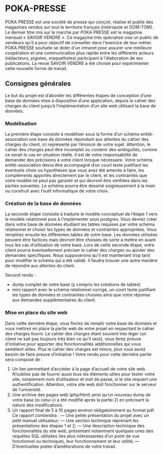 # POKA-PRESSE
POKA PRESSE est une société de presse qui conçoit, réalise et publie des magazines vendus sur tout le territoire français (métropole et DOM-TOM). Le dernier titre mis sur le marché par POKA PRESSE est le magazine mensuel « SAVOIR VENDRE ». Ce magazine très spécialisé vise un public de vendeurs qu'il a pour objectif de conseiller dans l'exercice de leur métier.
POKA PRESSE souhaite se doter d'un intranet pour assurer une meilleure coopération et une communication plus rapide entre les différents acteurs (rédacteurs, pigistes, maquettistes) participant à l'élaboration de ses publications. La revue SAVOIR VENDRE a été choisie pour expérimenter cette nouvelle forme de travail.

## Consignes générales
Le but du projet est d’aborder les différentes étapes de conception d’une base de données mise à disposition d’une application, depuis le cahier des charges du client jusqu’à l’implémentation d’un site web utilisant la base de données.

### Modélisation 
La première étape consiste à modéliser sous la forme d’un schéma entité-association une base de données répondant aux attentes du cahier des charges du client, ici représenté par l’énoncé de votre sujet. Attention, le cahier des charges peut être incomplet ou contenir des ambiguïtés, comme ce serait le cas en situation réelle. Il est de votre responsabilité de demander des précisions à votre client lorsque nécessaire.
Votre schéma entité-association devra être accompagné d’un court texte justifiant les éventuels choix ou hypothèses que vous avez été amenés à faire, les compléments apportés directement par le client, et les contraintes que votre modèle ne peut pas garantir et qui devront être vérifiées dans les parties suivantes.
Le schéma pourra être dessiné soigneusement à la main ou construit avec l’outil informatique de votre choix.

### Création de la base de données
La seconde étape consiste à traduire le modèle conceptuel de l’étape 1 vers le modèle relationnel puis à l’implémenter sous postgres. Vous devrez créer dans votre base de données étudiant les tables requises par votre schéma relationnel et choisir les types de données et contraintes appropriées. Vous remplirez ensuite les différentes tables de votre base. Les données utilisées peuvent être factices mais devront être choisies de sorte à mettre en avant tous les cas d’utilisation de votre base.
Lors de cette seconde étape, votre client pourra éventuellement préciser le cahier des charges ou ajouter des demandes spécifiques. Nous supposerons qu'il est maintenant trop tard pour modifier le schéma qui a été validé. Il faudra trouver une autre manière de répondre aux attentes du client.

Second rendu :
- dump complet de votre base (y compris les créations de tables)
- mini rapport avec le schéma relationnel corrigé, un court texte justifiant les types de données et contraintes choisies ainsi que votre réponse aux demandes supplémentaires du client.

### Mise en place du site web
Dans cette dernière étape, vous finirez de remplir votre base de données et vous mettrez en place la partie web de votre projet en respectant le cahier des charges fourni.
Le cahier des charges étant souvent très léger (un client ne sait pas toujours très bien ce qu’il veut), vous ferez preuve d’initiative pour apporter des fonctionnalités additionnelles qui vous semblent utiles. Plus le cahier des charges est mince, plus vous aurez besoin de faire preuve d’initiative !
Votre rendu pour cette dernière partie sera composé de :
1. Un lien permettant d’accéder à la page d’accueil de votre site web. N’oubliez pas de fournir aussi tous les éléments utiles pour tester votre site, notamment nom d’utilisateur et mot de passe, si le site requiert une authentification. Attention, votre site web doit fonctionner sur le serveur de l’université.
2. Une archive des pages web (php/html) ainsi qu’un nouveau dump de votre base (si celui-ci a été modifié après la partie 2) en précisant la nature des modifications.
3. Un rapport final de 5 à 10 pages environ obligatoirement au format pdf. Ce rapport contiendra :
    — Une petite présentation du projet avec un petit manuel utilisateur;
    — Une section technique reprenant les présentations des étapes 1 et 2;
    — Une description technique des fonctionnalités du site web, présentant notamment quelques unes des requêtes SQL utilisées (les plus intéressantes d’un point de vue fonctionnel ou technique), leur fonctionnement et leur utilité;
    — D’éventuelles pistes d’améliorations de votre travail.
